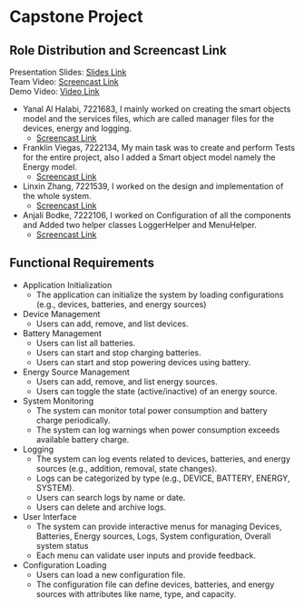 # Capstone Project

## Role Distribution and Screencast Link
Presentation Slides: [Slides Link](https://drive.google.com/file/d/1bNVuP7qbFhE3K6Wn7gKcPFdt5QmvKcBc/view?usp=sharing)<br>
Team Video: [Screencast Link](https://drive.google.com/file/d/1NSZwcQ6HtzU6uqXeUHkt3IKjpVk4KmDT/view?usp=sharing)<br>
Demo Video: [Video Link](https://drive.google.com/file/d/1M0F4bJZ-5qFpDAswvB9_aBaH4zMsExtW/view?usp=sharing)<br>

- Yanal Al Halabi, 7221683, I mainly worked on creating the smart objects model and the services files, which are called manager files for the devices, energy and logging.
  - [Screencast Link](https://drive.google.com/file/d/1Q6k94au1YqEfD3tsYtrbLQNDBReJjZyJ/view?usp=sharing)
- Franklin Viegas, 7222134, My main task was to create and perform Tests for the entire project, also I added a Smart object model namely the Energy model.
  - [Screencast Link](https://drive.google.com/file/d/115wXQcWGFZCYy4QUzkEqCQ98IHxoWZtV/view?usp=sharing)
- Linxin Zhang, 7221539, I worked on the design and implementation of the whole system.
  - [Screencast Link](https://drive.google.com/file/d/16kwxJG3ZkdIB2eBgUOBLmaOFNGNnF-1C/view?usp=sharing)
- Anjali Bodke, 7222106, I worked on Configuration of all the components and Added two helper classes LoggerHelper and MenuHelper.
  - [Screencast Link](https://drive.google.com/file/d/1X4vLG1xCAWIMavT_QbWIu3akPxUHn4kT/view?usp=sharing)


## Functional Requirements
- Application Initialization
  - The application can initialize the system by loading configurations (e.g., devices, batteries, and energy sources)
- Device Management
  - Users can add, remove, and list devices.
- Battery Management
  - Users can list all batteries.
  - Users can start and stop charging batteries.
  - Users can start and stop powering devices using battery.
- Energy Source Management
  - Users can add, remove, and list energy sources.
  - Users can toggle the state (active/inactive) of an energy source.
- System Monitoring
  - The system can monitor total power consumption and battery charge periodically.
  - The system can log warnings when power consumption exceeds available battery charge.
- Logging
  - The system can log events related to devices, batteries, and energy sources (e.g., addition, removal, state changes).
  - Logs can be categorized by type (e.g., DEVICE, BATTERY, ENERGY, SYSTEM).
  - Users can search logs by name or date.
  - Users can delete and archive logs.
- User Interface
  - The system can provide interactive menus for managing Devices, Batteries, Energy sources, Logs, System configuration, Overall system status
  - Each menu can validate user inputs and provide feedback.
- Configuration Loading
  - Users can load a new configuration file. 
  - The configuration file can define devices, batteries, and energy sources with attributes like name, type, and capacity.

